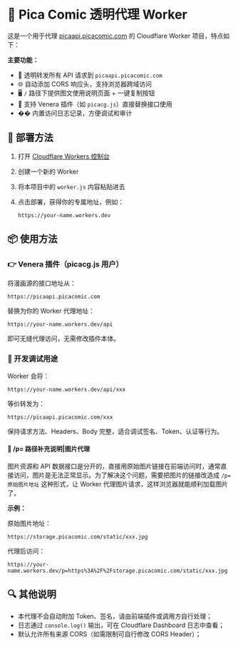 # 📘 Pica Comic 透明代理 Worker

这是一个用于代理 [picaapi.picacomic.com](https://picaapi.picacomic.com) 的 Cloudflare Worker 项目，特点如下：

**主要功能：**

- 🔁 透明转发所有 API 请求到 `picaapi.picacomic.com`
- 🌐 自动添加 CORS 响应头，支持浏览器跨域访问
- 🖥️ `/` 路径下提供图文使用说明页面 + 一键复制按钮
- 🔌 支持 Venera 插件（如 `picacg.js`）直接替换接口使用
- �� 内置访问日志记录，方便调试和审计

## 🚀 部署方法

1. 打开 [Cloudflare Workers 控制台](https://dash.cloudflare.com/?to=/:account/workers)
2. 创建一个新的 Worker
3. 将本项目中的 `worker.js` 内容粘贴进去
4. 点击部署，获得你的专属地址，例如：

   ```
   https://your-name.workers.dev
   ```

## 📦 使用方法

### 👉 Venera 插件（picacg.js 用户）

将漫画源的接口地址从：

```
https://picaapi.picacomic.com
```

替换为你的 Worker 代理地址：

```
https://your-name.workers.dev/api
```

即可无缝代理访问，无需修改插件本体。

### 🧪 开发调试用途

Worker 会将：

```
https://your-name.workers.dev/api/xxx
```

等价转发为：

```
https://picaapi.picacomic.com/xxx
```

保持请求方法、Headers、Body 完整，适合调试签名、Token、认证等行为。

#### 🚦 /p= 路径补充说明|图片代理

图片资源和 API 数据接口是分开的，直接用原始图片链接在前端访问时，通常直接访问，图片是无法正常显示。为了解决这个问题，需要把图片的链接改造成 `/p=原始图片地址` 这种形式，让 Worker 代理图片请求，这样浏览器就能顺利加载图片了。


**示例：**

原始图片地址：
```
https://storage.picacomic.com/static/xxx.jpg
```

代理后访问：
```
https://your-name.workers.dev/p=https%3A%2F%2Fstorage.picacomic.com/static/xxx.jpg
```

## 🔍 其他说明

- 本代理不会自动附加 Token、签名，请由前端插件或调用方自行处理；
- 日志通过 `console.log()` 输出，可在 Cloudflare Dashboard 日志中查看；
- 默认允许所有来源 CORS（如需限制可自行修改 CORS Header）；